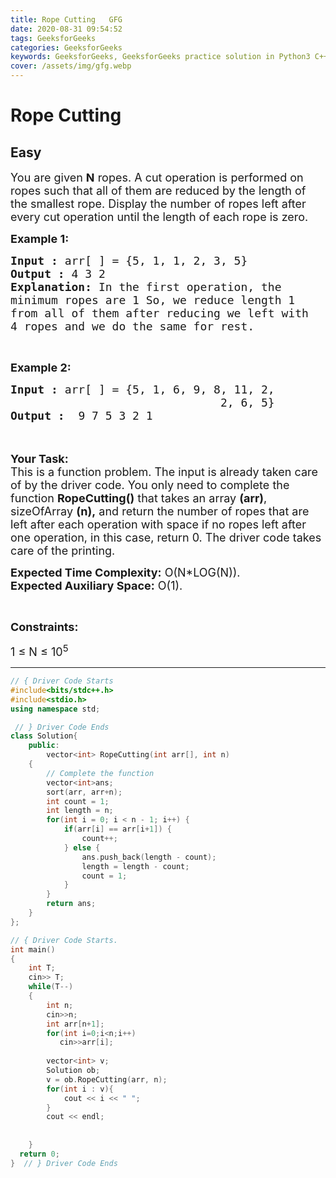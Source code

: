 ```yaml
---
title: Rope Cutting   GFG
date: 2020-08-31 09:54:52
tags: GeeksforGeeks
categories: GeeksforGeeks
keywords: GeeksforGeeks, GeeksforGeeks practice solution in Python3 C++ Java, Rope Cutting - GFG solution
cover: /assets/img/gfg.webp
---
```



# Rope Cutting
## Easy 
<div class="problem-statement">
                <p></p><p><span style="font-size:18px">You are given <strong>N</strong> ropes. A cut operation is performed on ropes such that all of them are reduced by the length of the smallest rope. Display the number of ropes left after every cut operation until the length of each rope is zero.</span></p>

<p><span style="font-size:18px"><strong>Example 1:</strong></span></p>

<pre><span style="font-size:18px"><strong>Input :</strong> arr[ ] = {5, 1, 1, 2, 3, 5} </span>
<span style="font-size:18px"><strong>Output :</strong> 4 3 2 </span>
<span style="font-size:18px"><strong>Explanation:</strong> In the first operation, the 
minimum ropes are 1 So, we reduce length 1 
from all of them after reducing we left with 
4 ropes and we do the same for rest. </span></pre>

<p>&nbsp;</p>

<p><span style="font-size:18px"><strong>Example 2:</strong></span></p>

<pre><span style="font-size:18px"><strong>Input :</strong> arr[ ] = {5, 1, 6, 9, 8, 11, 2, 
                               2, 6, 5} <strong>
Output :</strong>  9 7 5 3 2 1</span></pre>

<p><br>
<br>
<span style="font-size:18px"><strong>Your Task:</strong><br>
This is a function problem. The input is already taken care of by the driver code. You only need to complete the function <strong>RopeCutting()</strong> that takes an array <strong>(arr)</strong>, sizeOfArray <strong>(n),</strong>&nbsp;and return the number of ropes that are left after each operation with space if&nbsp;no ropes left after one operation, in this case, return&nbsp;0. The driver code takes care of the printing.</span></p>

<p><span style="font-size:18px"><strong>Expected Time Complexity:</strong>&nbsp;O(N*LOG(N)).<br>
<strong>Expected Auxiliary Space:</strong>&nbsp;O(1).</span></p>

<p>&nbsp;</p>

<p><span style="font-size:18px"><strong>Constraints:</strong></span></p>

<p><span style="font-size:18px">1 ≤ N ≤ 10<sup>5</sup></span></p>
 <p></p>
            </div>

---




```cpp
// { Driver Code Starts
#include<bits/stdc++.h>
#include<stdio.h>
using namespace std;

 // } Driver Code Ends
class Solution{
    public:
        vector<int> RopeCutting(int arr[], int n)
    {
        // Complete the function
        vector<int>ans;
        sort(arr, arr+n);
        int count = 1;
        int length = n;
        for(int i = 0; i < n - 1; i++) {
            if(arr[i] == arr[i+1]) {
                count++;
            } else {
                ans.push_back(length - count);
                length = length - count;
                count = 1;
            }
        }
        return ans;
    }
};

// { Driver Code Starts.
int main()
{   
    int T;
    cin>> T;
    while(T--)
    {
       	int n;
       	cin>>n;
       	int arr[n+1];
       	for(int i=0;i<n;i++)
       	   cin>>arr[i];
        
        vector<int> v;
        Solution ob;
        v = ob.RopeCutting(arr, n);
        for(int i : v){
            cout << i << " ";
        }
        cout << endl;
        
        
    }
  return 0;
}  // } Driver Code Ends
```
